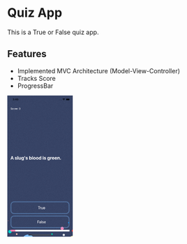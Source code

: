 # Quiz App

This is a True or False quiz app.

## Features
- Implemented MVC Architecture (Model-View-Controller)
- Tracks Score
- ProgressBar

<img src="https://github.com/akshaykrishh/quiz-ios/blob/master/Documentation/quiz_demo.gif" alt ="demo" width = "150" />
